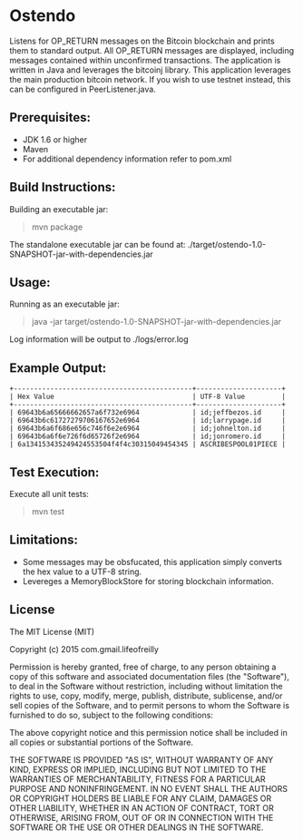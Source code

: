 Ostendo
=======
Listens for OP_RETURN messages on the Bitcoin blockchain and prints them to standard output. All OP_RETURN messages are displayed, including messages contained within unconfirmed transactions. The application is written in Java and leverages the bitcoinj library. This application leverages the main production bitcoin network. If you wish to use testnet instead, this can be configured in PeerListener.java.

Prerequisites:
-------------------------

* JDK 1.6 or higher
* Maven
* For additional dependency information refer to pom.xml

Build Instructions:
-------------------------

Building an executable jar:
> mvn package

The standalone executable jar can be found at: ./target/ostendo-1.0-SNAPSHOT-jar-with-dependencies.jar

Usage:
-------------------------

Running as an executable jar:

> java -jar target/ostendo-1.0-SNAPSHOT-jar-with-dependencies.jar

Log information will be output to ./logs/error.log

Example Output:
-------------------------

```
+--------------------------------------------+---------------------+     
| Hex Value                                  | UTF-8 Value         |   
+--------------------------------------------+---------------------+   
| 69643b6a65666662657a6f732e6964             | id;jeffbezos.id     |   
| 69643b6c61727279706167652e6964             | id;larrypage.id     |   
| 69643b6a6f686e656c746f6e2e6964             | id;johnelton.id     |   
| 69643b6a6f6e726f6d65726f2e6964             | id;jonromero.id     |   
| 6a134153435249424553504f4f4c30315049454345 | ASCRIBESPOOL01PIECE |
```

Test Execution:
-------------------------

Execute all unit tests:
> mvn test

Limitations:
-------------------------

* Some messages may be obsfucated, this application simply converts the hex value to a UTF-8 string.
* Levereges a MemoryBlockStore for storing blockchain information.

License
-------------------------

The MIT License (MIT)

Copyright (c) 2015 com.gmail.lifeofreilly

Permission is hereby granted, free of charge, to any person obtaining a copy
of this software and associated documentation files (the "Software"), to deal
in the Software without restriction, including without limitation the rights
to use, copy, modify, merge, publish, distribute, sublicense, and/or sell
copies of the Software, and to permit persons to whom the Software is
furnished to do so, subject to the following conditions:

The above copyright notice and this permission notice shall be included in all
copies or substantial portions of the Software.

THE SOFTWARE IS PROVIDED "AS IS", WITHOUT WARRANTY OF ANY KIND, EXPRESS OR
IMPLIED, INCLUDING BUT NOT LIMITED TO THE WARRANTIES OF MERCHANTABILITY,
FITNESS FOR A PARTICULAR PURPOSE AND NONINFRINGEMENT. IN NO EVENT SHALL THE
AUTHORS OR COPYRIGHT HOLDERS BE LIABLE FOR ANY CLAIM, DAMAGES OR OTHER
LIABILITY, WHETHER IN AN ACTION OF CONTRACT, TORT OR OTHERWISE, ARISING FROM,
OUT OF OR IN CONNECTION WITH THE SOFTWARE OR THE USE OR OTHER DEALINGS IN THE
SOFTWARE.


